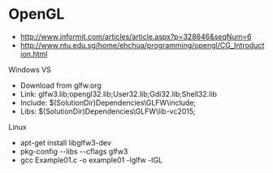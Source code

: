 # OpenGL

 * http://www.informit.com/articles/article.aspx?p=328646&seqNum=6
 * http://www.ntu.edu.sg/home/ehchua/programming/opengl/CG_Introduction.html

Windows VS
 * Download from glfw.org
 * Link: glfw3.lib;opengl32.lib;User32.lib;Gdi32.lib;Shell32.lib
 * Include: $(SolutionDir)Dependencies\GLFW\include;
 * Libs: $(SolutionDir)Dependencies\GLFW\lib-vc2015;

Linux
 * apt-get install libglfw3-dev
 * pkg-config --libs --cflags glfw3
 * gcc Example01.c -o example01 -lglfw -lGL

